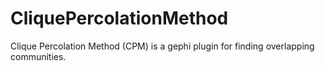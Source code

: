 # CliquePercolationMethod
Clique Percolation Method (CPM) is a gephi plugin for finding overlapping communities.
